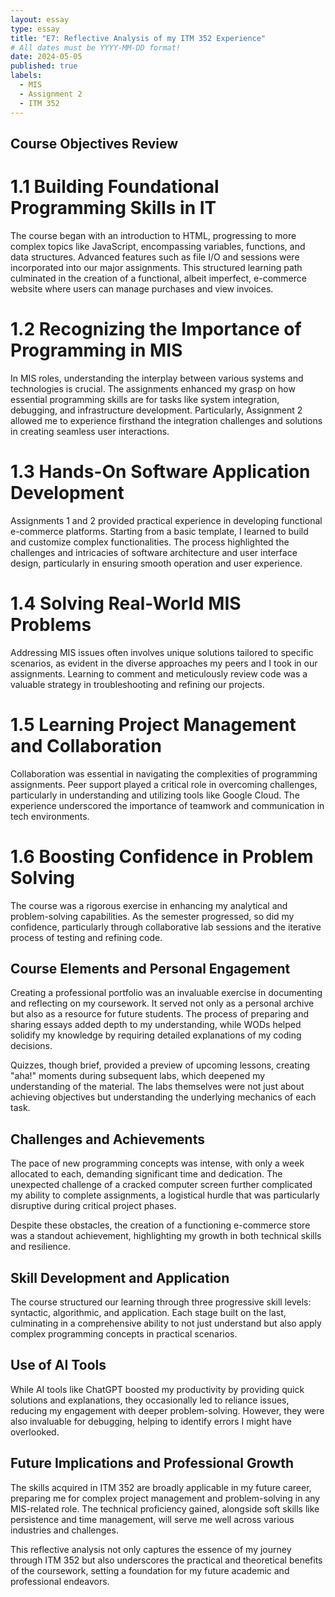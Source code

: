```yaml
---
layout: essay
type: essay
title: "E7: Reflective Analysis of my ITM 352 Experience"
# All dates must be YYYY-MM-DD format!
date: 2024-05-05
published: true
labels:
  - MIS
  - Assignment 2
  - ITM 352
---
```


## Course Objectives Review
# 1.1 Building Foundational Programming Skills in IT
The course began with an introduction to HTML, progressing to more complex topics like JavaScript, encompassing variables, functions, and data structures. Advanced features such as file I/O and sessions were incorporated into our major assignments. This structured learning path culminated in the creation of a functional, albeit imperfect, e-commerce website where users can manage purchases and view invoices.

# 1.2 Recognizing the Importance of Programming in MIS
In MIS roles, understanding the interplay between various systems and technologies is crucial. The assignments enhanced my grasp on how essential programming skills are for tasks like system integration, debugging, and infrastructure development. Particularly, Assignment 2 allowed me to experience firsthand the integration challenges and solutions in creating seamless user interactions.

# 1.3 Hands-On Software Application Development
Assignments 1 and 2 provided practical experience in developing functional e-commerce platforms. Starting from a basic template, I learned to build and customize complex functionalities. The process highlighted the challenges and intricacies of software architecture and user interface design, particularly in ensuring smooth operation and user experience.

# 1.4 Solving Real-World MIS Problems
Addressing MIS issues often involves unique solutions tailored to specific scenarios, as evident in the diverse approaches my peers and I took in our assignments. Learning to comment and meticulously review code was a valuable strategy in troubleshooting and refining our projects.

# 1.5 Learning Project Management and Collaboration
Collaboration was essential in navigating the complexities of programming assignments. Peer support played a critical role in overcoming challenges, particularly in understanding and utilizing tools like Google Cloud. The experience underscored the importance of teamwork and communication in tech environments.

# 1.6 Boosting Confidence in Problem Solving
The course was a rigorous exercise in enhancing my analytical and problem-solving capabilities. As the semester progressed, so did my confidence, particularly through collaborative lab sessions and the iterative process of testing and refining code.

## Course Elements and Personal Engagement
Creating a professional portfolio was an invaluable exercise in documenting and reflecting on my coursework. It served not only as a personal archive but also as a resource for future students. The process of preparing and sharing essays added depth to my understanding, while WODs helped solidify my knowledge by requiring detailed explanations of my coding decisions.

Quizzes, though brief, provided a preview of upcoming lessons, creating "aha!" moments during subsequent labs, which deepened my understanding of the material. The labs themselves were not just about achieving objectives but understanding the underlying mechanics of each task.

## Challenges and Achievements
The pace of new programming concepts was intense, with only a week allocated to each, demanding significant time and dedication. The unexpected challenge of a cracked computer screen further complicated my ability to complete assignments, a logistical hurdle that was particularly disruptive during critical project phases.

Despite these obstacles, the creation of a functioning e-commerce store was a standout achievement, highlighting my growth in both technical skills and resilience.

## Skill Development and Application
The course structured our learning through three progressive skill levels: syntactic, algorithmic, and application. Each stage built on the last, culminating in a comprehensive ability to not just understand but also apply complex programming concepts in practical scenarios.

## Use of AI Tools
While AI tools like ChatGPT boosted my productivity by providing quick solutions and explanations, they occasionally led to reliance issues, reducing my engagement with deeper problem-solving. However, they were also invaluable for debugging, helping to identify errors I might have overlooked.

## Future Implications and Professional Growth
The skills acquired in ITM 352 are broadly applicable in my future career, preparing me for complex project management and problem-solving in any MIS-related role. The technical proficiency gained, alongside soft skills like persistence and time management, will serve me well across various industries and challenges.

This reflective analysis not only captures the essence of my journey through ITM 352 but also underscores the practical and theoretical benefits of the coursework, setting a foundation for my future academic and professional endeavors.








